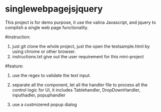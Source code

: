 # singlewebpagejsjquery

This project is for demo purpose, it use the valina Javascript, and jquery to complish a single web page functionality.

#instruction:
1. just git clone the whole project, just the open the testsample.html by using chrome or other browser.
2. instructions.txt give out the user requirement for this mini-project

#feature:
1. use the regex to validate the text input.

2. separate all the component, let all the handler file to process all the control logic for UI, it includes Tablehandler, DropDownHandler, inputhadler, popuphandler

3. use a custmizered popup dialog
